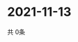 # 2021-11-13
  共 0条

  <!-- BEGIN -->
  <!-- 最后更新时间Sat Nov 13 2021 13:10:43 GMT+0000 (Coordinated Universal Time) -->
  
  <!-- END -->
  
  